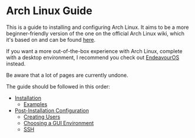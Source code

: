 # Arch Linux Guide

This is a guide to installing and configuring Arch Linux. It aims to be a more beginner-friendly version of the one on the official Arch Linux wiki, which it's based on and can be found [here](https://wiki.archlinux.org).

If you want a more out-of-the-box experience with Arch Linux, complete with a desktop environment, I recommend you check out [EndeavourOS](https://endeavouros.com) instead.

Be aware that a lot of pages are currently undone.

The guide should be followed in this order:
* [Installation](install/index.md)
  * [Examples](install/examples/index.md)
* [Post-Installation Configuration](configure/index.md)
  * [Creating Users](configure/users.md)
  * [Choosing a GUI Environment](configure/users.md)
  * [SSH](configure/ssh.md)